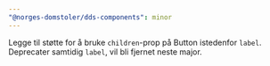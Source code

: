 ```yaml
---
"@norges-domstoler/dds-components": minor
---
```


Legge til støtte for å bruke `children`-prop på Button istedenfor `label`. Deprecater samtidig `label`, vil bli fjernet neste major.
